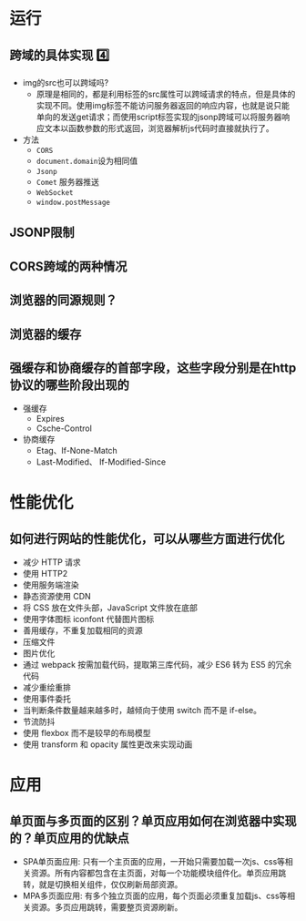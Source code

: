# 运行
## 跨域的具体实现 :four:
   - img的src也可以跨域吗?
     - 原理是相同的，都是利用标签的src属性可以跨域请求的特点，但是具体的实现不同。使用img标签不能访问服务器返回的响应内容，也就是说只能单向的发送get请求；而使用script标签实现的jsonp跨域可以将服务器响应文本以函数参数的形式返回，浏览器解析js代码时直接就执行了。
   - 方法
     - `CORS`
     - `document.domain`设为相同值
     - `Jsonp`
     - `Comet` 服务器推送
     - `WebSocket`
     - `window.postMessage`
## JSONP限制
## CORS跨域的两种情况
## 浏览器的同源规则？
## 浏览器的缓存
## 强缓存和协商缓存的首部字段，这些字段分别是在http协议的哪些阶段出现的
- 强缓存
  - Expires
  - Csche-Control
- 协商缓存
  - Etag、If-None-Match
  - Last-Modified、 If-Modified-Since

# 性能优化
## 如何进行网站的性能优化，可以从哪些方面进行优化
- 减少 HTTP 请求
- 使用 HTTP2
- 使用服务端渲染
- 静态资源使用 CDN
- 将 CSS 放在文件头部，JavaScript 文件放在底部
- 使用字体图标 iconfont 代替图片图标
- 善用缓存，不重复加载相同的资源
- 压缩文件
- 图片优化
- 通过 webpack 按需加载代码，提取第三库代码，减少 ES6 转为 ES5 的冗余代码
- 减少重绘重排
- 使用事件委托
- 当判断条件数量越来越多时，越倾向于使用 switch 而不是 if-else。
- 节流防抖
- 使用 flexbox 而不是较早的布局模型
- 使用 transform 和 opacity 属性更改来实现动画
# 应用
## 单页面与多页面的区别？单页应用如何在浏览器中实现的？单页应用的优缺点
- SPA单页面应用: 只有一个主页面的应用，一开始只需要加载一次js、css等相关资源。所有内容都包含在主页面，对每一个功能模块组件化。单页应用跳转，就是切换相关组件，仅仅刷新局部资源。
- MPA多页面应用: 有多个独立页面的应用，每个页面必须重复加载js、css等相关资源。多页应用跳转，需要整页资源刷新。
